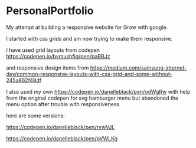 # PersonalPortfolio

My attempt at building a responsive website for Grow with google.

I started with css grids and am now trying to make them responsive.  

I have used grid layouts from codepen https://codepen.io/bymushfiq/pen/paBBJz

and responsive design items from https://medium.com/samsung-internet-dev/common-responsive-layouts-with-css-grid-and-some-without-245a862f48df

I also used my own https://codepen.io/danelleblack/pen/odWgRw with help from the original codepen for svg hamburger menu but abandoned the menu option after trouble with responsiveness.  

here are some versions:

https://codepen.io/danelleblack/pen/rvwVJL

https://codepen.io/danelleblack/pen/pVWLKg





